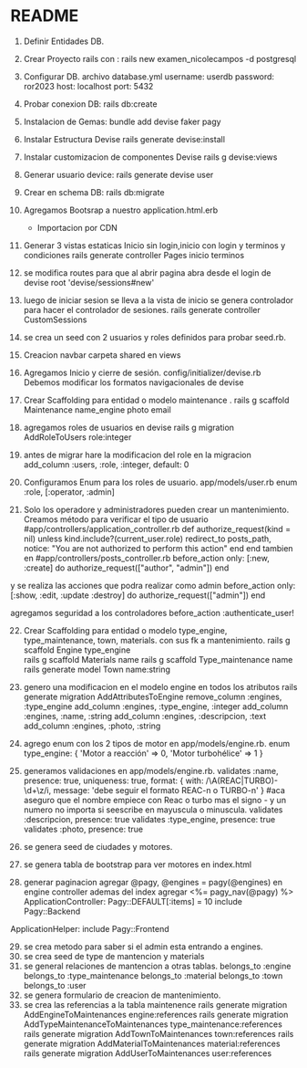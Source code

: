# README

1. Definir Entidades DB.
2. Crear Proyecto rails con :
	rails new examen_nicolecampos -d postgresql
3. Configurar DB. archivo database.yml 
   username: userdb
   password: ror2023
   host: localhost
   port: 5432
4. Probar conexion DB:
	rails db:create
5. Instalacion de Gemas:
	bundle add devise faker pagy 
6. Instalar Estructura Devise
	rails generate devise:install
7. Instalar customizacion de componentes Devise
	rails g devise:views
8. Generar usuario device:
	rails generate devise user
9. Crear en schema DB:
	rails db:migrate
10. Agregamos Bootsrap a nuestro application.html.erb
	- Importacion por CDN
11. Generar 3 vistas estaticas Inicio sin login,inicio con login  y terminos y condiciones
    rails generate controller Pages inicio terminos
12. se modifica routes para que al abrir pagina abra desde el login de devise
     root 'devise/sessions#new'
13. luego de iniciar sesion se lleva a la vista de inicio se genera controlador para hacer el controlador de sesiones.
    rails generate controller CustomSessions
14. se crea un seed con 2 usuarios y roles definidos para probar seed.rb.
    
15. Creacion navbar carpeta shared en views
16.  Agregamos Inicio y cierre de sesión. config/initializer/devise.rb
 Debemos modificar los formatos navigacionales de devise 

17. Crear Scaffolding para entidad o modelo maintenance . 
    rails g scaffold Maintenance name_engine photo email
18. agregamos roles de usuarios en devise
    rails g migration AddRoleToUsers role:integer
19. antes de migrar hare la modificacion del role en la migracion
    add_column :users, :role, :integer, default: 0
20. Configuramos Enum para los roles de usuario.
    app/models/user.rb
enum :role, [:operator, :admin]
21. Solo los operadore y administradores pueden crear un mantenimiento.
Creamos método para verificar el tipo de usuario
#app/controllers/application_controller.rb
def authorize_request(kind = nil)
 unless kind.include?(current_user.role)
 redirect_to posts_path, notice: "You are not authorized to perform this action"
 end
end
tambien en #app/controllers/posts_controller.rb
before_action only: [:new, :create] do
 authorize_request(["author", "admin"])
end

y se realiza las acciones que podra realizar como admin
  before_action only: [:show, :edit, :update :destroy] do
    authorize_request(["admin"])
  end

agregamos seguridad a los controladores 
before_action :authenticate_user!

22. Crear Scaffolding para entidad o modelo type_engine, type_maintenance, town, materials. con sus fk a mantenimiento.
    rails g scaffold Engine type_engine  
    rails g scaffold Materials name 
    rails g scaffold Type_maintenance name 
    rails generate model Town name:string 


23. genero una modificacion en el modelo engine en todos los atributos
rails generate migration AddAttributesToEngine
remove_column :engines, :type_engine
    add_column :engines, :type_engine, :integer
    add_column :engines, :name, :string
    add_column :engines, :descripcion, :text
    add_column :engines, :photo, :string
24. agrego enum con los 2 tipos de motor en app/models/engine.rb.
  enum type_engine: {
    'Motor a reacción' => 0,
    'Motor turbohélice' => 1
  }
25. generamos validaciones en app/models/engine.rb.
  validates :name, presence: true, uniqueness: true, format: { with: /\A(REAC|TURBO)-\d+\z/i, message: 'debe seguir el formato REAC-n o TURBO-n' } #aca aseguro que el nombre empiece con Reac o turbo mas el signo - y un numero no importa si seescribe en mayuscula o minuscula.
  validates :descripcion, presence: true
  validates :type_engine, presence: true
  validates :photo, presence: true
26. se genera seed de ciudades y motores.
27. se genera tabla de bootstrap para ver motores en index.html
28. generar paginacion
    agregar @pagy, @engines = pagy(@engines) en engine controller
    ademas del index agregar <%= pagy_nav(@pagy) %>
    ApplicationController:
    Pagy::DEFAULT[:items] = 10
    include Pagy::Backend

ApplicationHelper:
    include Pagy::Frontend

29. se crea metodo para saber si el admin esta entrando a engines.
30. se crea seed de type de mantencion y materials
31. se general relaciones de mantencion a otras tablas.
  belongs_to :engine
  belongs_to :type_maintenance
  belongs_to :material
  belongs_to :town 
  belongs_to :user
32. se genera formulario de creacion de mantenimiento.
33. se crea las referencias a la tabla maintenence
    rails generate migration AddEngineToMaintenances engine:references
    rails generate migration AddTypeMaintenanceToMaintenances type_maintenance:references
    rails generate migration AddTownToMaintenances town:references
    rails generate migration AddMaterialToMaintenances material:references
    rails generate migration AddUserToMaintenances user:references


